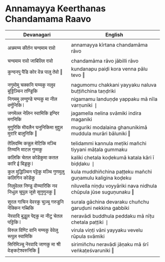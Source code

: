 # Annamayya Keerthanas Chandamama Raavo

| Devanagari | English |
| ------ | ------ |
|  |  |
| अन्नमय्य कीर्तन चन्दमाम रावो   | annamayya kīrtana chandamāma rāvo   |
|  |  |
| चन्दमाम रावो जाबिल्लि रावो   | chandamāma rāvo jābilli rāvo   |
| कुन्दनपु पैडि कोर वॆन्न पालु तेवो ‖   | kundanapu paiḍi kora venna pālu tevo ‖   |
|  |  |
| नगुमोमु चक्कनि यय्यकु नलुव बुट्टिञ्चिन तण्ड्रिकि   | nagumomu chakkani yayyaku naluva buṭṭiñchina taṇḍriki   |
| निगममु लन्दुण्डे यप्पकु मा नील वर्णुनिकि ❘   | nigamamu landuṇḍe yappaku mā nīla varṇuniki ❘   |
| जगमॆल्ल नेलिन स्वामिकि इन्दिर मगनिकि   | jagamella nelina svāmiki indira maganiki   |
| मुगुरिकि मॊदलैन घनुनिकिमा मुद्दुल मुरारि बालुनिकि ‖   | muguriki modalaina ghanunikimā muddula murāri bāluniki ‖   |
|  |  |
| तॆलिदम्मि कन्नुल मेटिकि मञ्चि तिय्यनि माटल गुम्मकु   | telidammi kannula meṭiki mañchi tiyyani māṭala gummaku   |
| कलिकि चेतल कोडॆकुमा कतल कारि ई बिड्डकु ❘   | kaliki chetala koḍekumā katala kāri ī biḍḍaku ❘   |
| कुल मुद्धिञ्चिन पट्टॆकु मञ्चि गुणमुलु कलिगिन कोडॆकु   | kula muddhiñchina paṭṭeku mañchi guṇamulu kaligina koḍeku   |
| निलुवॆल्ल निण्डु वॊय्यारिकि नव निधुल चूपुल जूसे सुगुणुनकु ‖   | niluvella niṇḍu voyyāriki nava nidhula chūpula jūse suguṇunaku ‖   |
|  |  |
| सुरल गाचिन देवरकु चुञ्चु गरुडुनि नॆक्किन गब्बिकि   | surala gāchina devaraku chuñchu garuḍuni nekkina gabbiki   |
| नॆरवादि बुद्धुल पॆद्दकु मा नीटु चेतल पट्टिकि ❘   | neravādi buddhula peddaku mā nīṭu chetala paṭṭiki ❘   |
| विरुल विण्टि वानि यय्यकु वेवेलु रूपुल स्वामिकि   | virula viṇṭi vāni yayyaku vevelu rūpula svāmiki   |
| सिरिमिञ्चु नॆरवादि जाणकु मा श्री वेङ्कटेश्वरुनिकि ‖   | sirimiñchu neravādi jāṇaku mā śrī veṅkaṭeśvaruniki ‖   |
|  |  |
